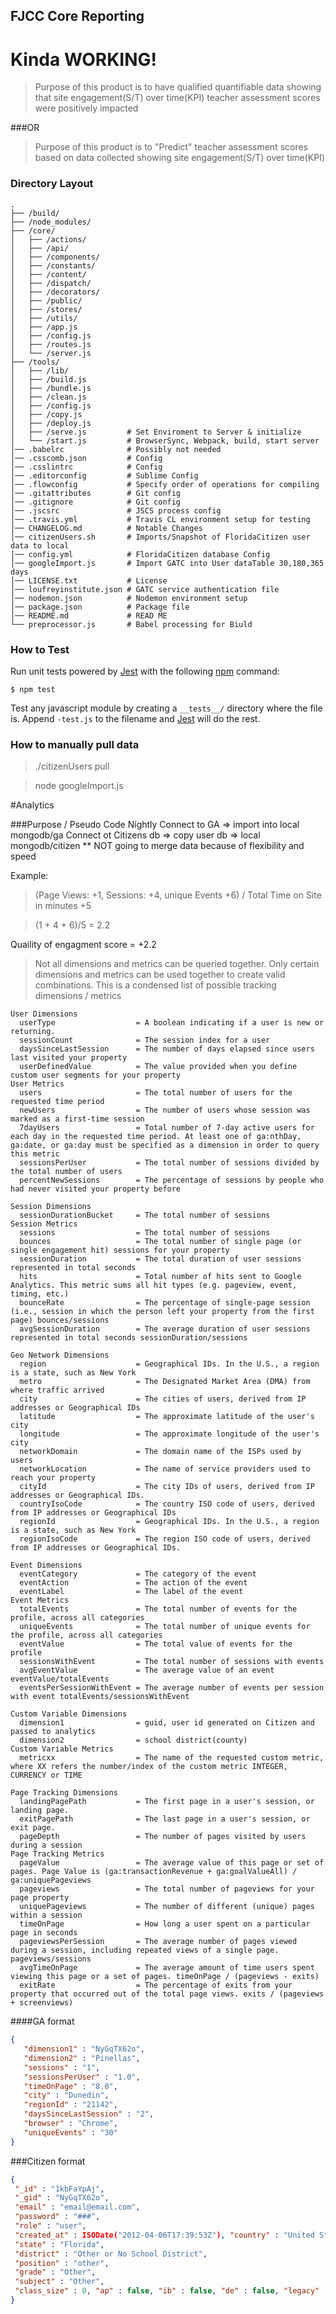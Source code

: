 ## FJCC Core Reporting
  # Kinda WORKING!

> Purpose of this product is to have qualified quantifiable data showing that site engagement(S/T) over time(KPI) teacher assessment scores were positively impacted

###OR

> Purpose of this product is to "Predict" teacher assessment scores based on data collected showing site engagement(S/T) over time(KPI)


### Directory Layout

```
.
├── /build/
├── /node_modules/
├── /core/
│   ├── /actions/
│   ├── /api/
│   ├── /components/
│   ├── /constants/
│   ├── /content/
│   ├── /dispatch/
│   ├── /decorators/
│   ├── /public/
│   ├── /stores/
│   ├── /utils/
│   ├── /app.js
│   ├── /config.js
│   ├── /routes.js
│   └── /server.js
├── /tools/
│   ├── /lib/
│   ├── /build.js
│   ├── /bundle.js
│   ├── /clean.js
│   ├── /config.js
│   ├── /copy.js
│   ├── /deploy.js
│   ├── /serve.js         # Set Enviroment to Server & initialize
│   └── /start.js         # BrowserSync, Webpack, build, start server
│── .babelrc              # Possibly not needed
│── .csscomb.json         # Config
│── .csslintrc            # Config
│── .editorconfig         # Sublime Config
│── .flowconfig           # Specify order of operations for compiling
│── .gitattributes        # Git config
│── .gitignore            # Git config
│── .jscsrc               # JSCS process config
│── .travis.yml           # Travis CL environment setup for testing
│── CHANGELOG.md          # Notable Changes 
│── citizenUsers.sh       # Imports/Snapshot of FloridaCitizen user data to local
│── config.yml            # FloridaCitizen database Config 
│── googleImport.js       # Import GATC into User dataTable 30,180,365 days 
│── LICENSE.txt           # License
│── loufreyinstitute.json # GATC service authentication file
│── nodemon.json          # Nodemon environment setup
│── package.json          # Package file
│── README.md             # READ ME 
└── preprocessor.js       # Babel processing for Biuld

```

### How to Test

Run unit tests powered by [Jest](https://facebook.github.io/jest/) with the following
[npm](https://www.npmjs.org/doc/misc/npm-scripts.html) command:

```shell
$ npm test
``` 
Test any javascript module by creating a `__tests__/` directory where
the file is. Append `-test.js` to the filename and [Jest](https://facebook.github.io/jest/) will do the rest.

### How to manually pull data
> ./citizenUsers pull

> node googleImport.js

#Analytics

###Purpose / Pseudo Code
  Nightly
    Connect to GA => import into local mongodb/ga
    Connect ot Citizens db => copy user db => local mongodb/citizen
  ** NOT going to merge data because of flexibility and speed

Example: 
> (Page Views: +1, Sessions: +4, unique Events +6) / Total Time on Site in minutes +5

> (1 + 4 + 6)/5 = 2.2

Quaility of engagment score = +2.2

> Not all dimensions and metrics can be queried together. Only certain dimensions and metrics can be used together to create valid combinations.
This is a condensed list of possible tracking dimensions / metrics 

```
User Dimensions
  userType                  = A boolean indicating if a user is new or returning. 
  sessionCount              = The session index for a user
  daysSinceLastSession      = The number of days elapsed since users last visited your property
  userDefinedValue          = The value provided when you define custom user segments for your property
User Metrics
  users                     = The total number of users for the requested time period
  newUsers                  = The number of users whose session was marked as a first-time session
  7dayUsers                 = Total number of 7-day active users for each day in the requested time period. At least one of ga:nthDay, ga:date, or ga:day must be specified as a dimension in order to query this metric
  sessionsPerUser           = The total number of sessions divided by the total number of users
  percentNewSessions        = The percentage of sessions by people who had never visited your property before

Session Dimensions
  sessionDurationBucket     = The total number of sessions
Session Metrics
  sessions                  = The total number of sessions
  bounces                   = The total number of single page (or single engagement hit) sessions for your property
  sessionDuration           = The total duration of user sessions represented in total seconds
  hits                      = Total number of hits sent to Google Analytics. This metric sums all hit types (e.g. pageview, event, timing, etc.)
  bounceRate                = The percentage of single-page session (i.e., session in which the person left your property from the first page) bounces/sessions
  avgSessionDuration        = The average duration of user sessions represented in total seconds sessionDuration/sessions

Geo Network Dimensions
  region                    = Geographical IDs. In the U.S., a region is a state, such as New York
  metro                     = The Designated Market Area (DMA) from where traffic arrived
  city                      = The cities of users, derived from IP addresses or Geographical IDs
  latitude                  = The approximate latitude of the user's city
  longitude                 = The approximate longitude of the user's city
  networkDomain             = The domain name of the ISPs used by users
  networkLocation           = The name of service providers used to reach your property
  cityId                    = The city IDs of users, derived from IP addresses or Geographical IDs.
  countryIsoCode            = The country ISO code of users, derived from IP addresses or Geographical IDs
  regionId                  = Geographical IDs. In the U.S., a region is a state, such as New York
  regionIsoCode             = The region ISO code of users, derived from IP addresses or Geographical IDs.

Event Dimensions
  eventCategory             = The category of the event
  eventAction               = The action of the event
  eventLabel                = The label of the event 
Event Metrics
  totalEvents               = The total number of events for the profile, across all categories
  uniqueEvents              = The total number of unique events for the profile, across all categories
  eventValue                = The total value of events for the profile
  sessionsWithEvent         = The total number of sessions with events
  avgEventValue             = The average value of an event eventValue/totalEvents
  eventsPerSessionWithEvent = The average number of events per session with event totalEvents/sessionsWithEvent

Custom Variable Dimensions
  dimension1                = guid, user id generated on Citizen and passed to analytics
  dimension2                = school district(county)
Custom Variable Metrics
  metricxx                  = The name of the requested custom metric, where XX refers the number/index of the custom metric INTEGER, CURRENCY or TIME

Page Tracking Dimensions
  landingPagePath           = The first page in a user's session, or landing page.
  exitPagePath              = The last page in a user's session, or exit page.
  pageDepth                 = The number of pages visited by users during a session
Page Tracking Metrics
  pageValue                 = The average value of this page or set of pages. Page Value is (ga:transactionRevenue + ga:goalValueAll) / ga:uniquePageviews
  pageviews                 = The total number of pageviews for your page property
  uniquePageviews           = The number of different (unique) pages within a session
  timeOnPage                = How long a user spent on a particular page in seconds
  pageviewsPerSession       = The average number of pages viewed during a session, including repeated views of a single page. pageviews/sessions
  avgTimeOnPage             = The average amount of time users spent viewing this page or a set of pages. timeOnPage / (pageviews - exits)
  exitRate                  = The percentage of exits from your property that occurred out of the total page views. exits / (pageviews + screenviews)
```


####GA format
```json
{
   "dimension1" : "NyGqTX62o",
   "dimension2" : "Pinellas",
   "sessions" : "1",
   "sessionsPerUser" : "1.0",
   "timeOnPage" : "8.0",
   "city" : "Dunedin",
   "regionId" : "21142",
   "daysSinceLastSession" : "2",
   "browser" : "Chrome",
   "uniqueEvents" : "30"
}
```
###Citizen format
```json
{ 
 "_id" : "1kbFaYpAj",
 "_gid" : "NyGqTX62o",
 "email" : "email@email.com",
 "password" : "###",
 "role" : "user",
 "created_at" : ISODate("2012-04-06T17:39:53Z"), "country" : "United States",
 "state" : "Florida",
 "district" : "Other or No School District",
 "position" : "other",
 "grade" : "Other",
 "subject" : "Other",
 "class_size" : 0, "ap" : false, "ib" : false, "de" : false, "legacy" : true
}
```
